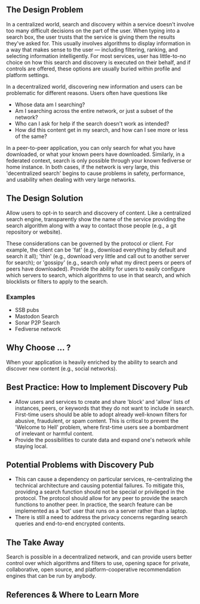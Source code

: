 ## The Design Problem

In a centralized world, search and discovery within a service doesn't involve too many difficult decisions on the part of the user. When typing into a search box, the user trusts that the service is giving them the results they've asked for. This usually involves algorithms to display information in a way that makes sense to the user — including filtering, ranking, and selecting information intelligently. For most services, user has little-to-no choice on how this search and discovery is executed on their behalf, and if controls are offered, these options are usually buried within profile and platform settings.

In a decentralized world, discovering new information and users can be problematic for different reasons. Users often have questions like

- Whose data am I searching?
- Am I searching across the entire network, or just a subset of the network?
- Who can I ask for help if the search doesn't work as intended?
- How did this content get in my search, and how can I see more or less of the same?

In a peer-to-peer application, you can only search for what you have downloaded, or what your known peers have downloaded. Similarly, in a federated context, search is only possible through your known fediverse or home instance. In both cases, if the network is very large, this 'decentralized search' begins to cause problems in safety, performance, and usability when dealing with very large networks. 

## The Design Solution

Allow users to opt-in to search and discovery of content. Like a centralized search engine, transparently show the name of the service providing the search algorithm along with a way to contact those people (e.g., a git repository or website). 

These considerations can be governed by the protocol or client. For example, the client can be 'fat' (e.g., download everything by default and search it all); 'thin' (e.g., download very little and call out to another server for search); or 'gossipy' (e.g.,  search only what my direct peers or peers of peers have downloaded). Provide the ability for users to easily configure which servers to search, which algorithms to use in that search, and which blocklists or filters to apply to the search.

### Examples

- SSB pubs
- Mastodon Search
- Sonar P2P Search 
- Fediverse network 

## Why Choose ... ?

When your application is heavily enriched by the ability to search and discover new content (e.g., social networks).

## Best Practice: How to Implement Discovery Pub

- Allow users and services to create and share 'block' and 'allow' lists of instances, peers, or keywords that they do not want to include in search. First-time users should be able to adopt already well-known filters for abusive, fraudulent, or spam content. This is critical to prevent the 'Welcome to Hell' problem, where first-time users see a bombardment of irrelevant or harmful content.
- Provide the possibilities to curate data and expand one's network while staying local. 

## Potential Problems with Discovery Pub

- This can cause a dependency on particular services, re-centralizing the technical architecture and causing potential failures. To mitigate this, providing a search function should not be special or privileged in the protocol. The protocol should allow for any peer to provide the search functions to another peer. In practice, the search feature can be implemented as a 'bot' user that runs on a server rather than a laptop.
- There is still a need to address the privacy concerns regarding search queries and end-to-end encrypted contents. 

## The Take Away

Search is possible in a decentralized network, and can provide users better control over which algorithms and filters to use, opening space for private, collaborative, open source, and platform-cooperative recommendation engines that can be run by anybody.

## **References & Where to Learn More**
